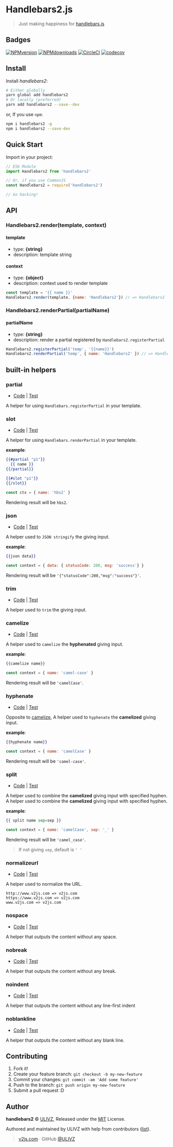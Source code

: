 # Handlebars2.js
> Just making happiness for [handlebars.js](https://github.com/wycats/handlebars.js)

## Badges

[![NPMversion](https://img.shields.io/npm/v/handlebars2.svg?style=flat)](https://npmjs.com/package/handlebars2) [![NPMdownloads](https://img.shields.io/npm/dm/handlebars2.svg?style=flat)](https://npmjs.com/package/handlebars2) [![CircleCI](https://circleci.com/gh/ulivz/handlebars2/tree/master.svg?style=shield)](https://circleci.com/gh/ulivz/handlebars2/tree/master) [![codecov](https://codecov.io/gh/ulivz/handlebars2/branch/master/graph/badge.svg)](https://codecov.io/gh/ulivz/handlebars2)

## Install

Install _handlebars2_:

```bash
# Either globally
yarn global add handlebars2
# Or locally (preferred)
yarn add handlebars2 --save--dev
```

or, If you use `npm`:

```bash
npm i handlebars2 -g
npm i handlebars2 --save-dev
```

## Quick Start

Import in your project:

```js
// ES6 Module
import Handlebars2 from 'handlebars2'

// Or, if you use CommonJS
const Handlebars2 = require('handlebars2')

// Go hacking!
```

## API

### Handlebars2.render(template, context)

#### template 

-  type: __{string}__
-  description: template string

#### context
- type: __{object}__
- description: context used to render template
  
```js
const template = '{{ name }}'
Handlebars2.render(template, {name: 'Handlebars2'}) // => Handlebars2
```  

### Handlebars2.renderPartial(partialName)

#### partialName

- type: __{string}__
- description: render a partial registered by `Handlebars2.registerPartial`

```js
Handlebars2.registerPartial('temp', '{{name}}')
Handlebars2.renderPartial('temp', { name: 'Handlebars2' }) // => Handlebars2
```

## built-in helpers

### partial

- [Code](https://github.com/ulivz/handlebars2/blob/master/src/helpers/core.js#L37) | [Test](https://github.com/ulivz/handlebars2/blob/master/test/index.test.js#L50)


A helper for using `Handlebars.registerPartial` in your template.

### slot

- [Code](https://github.com/ulivz/handlebars2/blob/master/src/helpers/core.js#L43) | [Test](https://github.com/ulivz/handlebars2/blob/master/test/index.test.js#L50)


A helper for using `Handlebars.renderPartial` in your template.

__example__:

```handlebars
{{#partial "p1"}}
  {{ name }}
{{/partial}}

{{#slot "p1"}}
{{/slot}}
```

```js
const ctx = { name: 'hbs2' }
```

Rendering result will be `hbs2`.

### json

- [Code](https://github.com/ulivz/handlebars2/blob/master/src/helpers/core.js#L49) | [Test](https://github.com/ulivz/handlebars2/blob/master/test/index.test.js#L62)

A helper used to `JSON stringify` the giving input.

__example__:

```handlebars
{{json data}}
```

```js
const context = { data: { statusCode: 200, msg: 'success'} }
```

Rendering result will be `'{"statusCode":200,"msg":"success"}'`.


### trim

- [Code](https://github.com/ulivz/handlebars2/blob/master/src/helpers/core.js#L54) | [Test](https://github.com/ulivz/handlebars2/blob/master/test/index.test.js#L69)

A helper used to `trim` the giving input.


### camelize

- [Code](https://github.com/ulivz/handlebars2/blob/master/src/helpers/core.js#L59) | [Test](https://github.com/ulivz/handlebars2/blob/master/test/index.test.js#L75)

A helper used to `camelize` the __hyphenated__ giving input.

__example__:

```handlebars
{{camelize name}}
```

```js
const context = { name: 'camel-case' }
```

Rendering result will be `'camelCase'`.


### hyphenate

- [Code](https://github.com/ulivz/handlebars2/blob/master/src/helpers/core.js#L64) | [Test](https://github.com/ulivz/handlebars2/blob/master/test/index.test.js#L81)

Opposite to [camelize](#camelize), A helper used to `hyphenate` the __camelized__ giving input.

__example__:

```handlebars
{{hyphenate name}}
```

```js
const context = { name: 'camelCase' }
```

Rendering result will be `'camel-case'`.


### split

- [Code](https://github.com/ulivz/handlebars2/blob/master/src/helpers/core.js#L69) | [Test](https://github.com/ulivz/handlebars2/blob/master/test/index.test.js#L93)

A helper used to combine the __camelized__ giving input with specified hyphen.
A helper used to combine the __camelized__ giving input with specified hyphen.

__example__:

```handlebars
{{ split name sep=sep }}
```

```js
const context = { name: 'camelCase', sep: '_' }
```

Rendering result will be `'camel_case'`.

> If not giving `sep`, default is `' '`


### normalizeurl

- [Code](https://github.com/ulivz/handlebars2/blob/master/src/helpers/core.js#L75) | [Test](https://github.com/ulivz/handlebars2/blob/master/test/index.test.js#L99)

A helper used to normalize the URL.

```
http://www.v2js.com => v2js.com 
https://www.v2js.com => v2js.com 
www.v2js.com => v2js.com 
```

### nospace

- [Code](https://github.com/ulivz/handlebars2/blob/master/src/helpers/core.js#L80) | [Test](https://github.com/ulivz/handlebars2/blob/master/test/index.test.js#L105)

A helper that outputs the content without any space.

### nobreak

- [Code](https://github.com/ulivz/handlebars2/blob/master/src/helpers/core.js#L85) | [Test](https://github.com/ulivz/handlebars2/blob/master/test/index.test.js#L110)

A helper that outputs the content without any break.

### noindent

- [Code](https://github.com/ulivz/handlebars2/blob/master/src/helpers/core.js#L90) | [Test](https://github.com/ulivz/handlebars2/blob/master/test/index.test.js#L115)

A helper that outputs the content without any line-first indent

### noblankline

- [Code](https://github.com/ulivz/handlebars2/blob/master/src/helpers/core.js#L102) | [Test](https://github.com/ulivz/handlebars2/blob/master/test/index.test.js#L120)

A helper that outputs the content without any blank line.


## Contributing

1. Fork it!
2. Create your feature branch: `git checkout -b my-new-feature`
3. Commit your changes: `git commit -am 'Add some feature'`
4. Push to the branch: `git push origin my-new-feature`
5. Submit a pull request :D

## Author

**handlebars2** © [ULIVZ](https://github.com/ulivz), Released under the [MIT](./LICENSE) License.

Authored and maintained by ULIVZ with help from contributors ([list](https://github.com/ulivz/handlebars2/contributors)).

> [v2js.com](http://v2js.com) · GitHub [@ULIVZ](https://github.com/ulivz)
